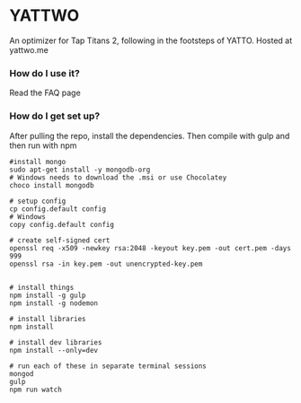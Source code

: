 # YATTWO #

An optimizer for Tap Titans 2, following in the footsteps of YATTO. Hosted at yattwo.me

### How do I use it? ###

Read the FAQ page

### How do I get set up? ###

After pulling the repo, install the dependencies. Then compile with gulp and then run with npm

```
#install mongo
sudo apt-get install -y mongodb-org
# Windows needs to download the .msi or use Chocolatey
choco install mongodb

# setup config
cp config.default config
# Windows
copy config.default config

# create self-signed cert
openssl req -x509 -newkey rsa:2048 -keyout key.pem -out cert.pem -days 999
openssl rsa -in key.pem -out unencrypted-key.pem


# install things
npm install -g gulp
npm install -g nodemon

# install libraries
npm install

# install dev libraries
npm install --only=dev

# run each of these in separate terminal sessions
mongod
gulp
npm run watch
```